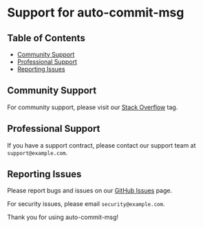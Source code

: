 # Support for auto-commit-msg

## Table of Contents

- [Community Support](#community-support)
- [Professional Support](#professional-support)
- [Reporting Issues](#reporting-issues)

## Community Support

For community support, please visit our [Stack Overflow](https://stackoverflow.com/questions/tagged/auto-commit-msg) tag.

## Professional Support

If you have a support contract, please contact our support team at `support@example.com`.

## Reporting Issues

Please report bugs and issues on our [GitHub Issues](https://github.com/your-username/auto-commit-msg/issues) page.

For security issues, please email `security@example.com`.

Thank you for using auto-commit-msg!
